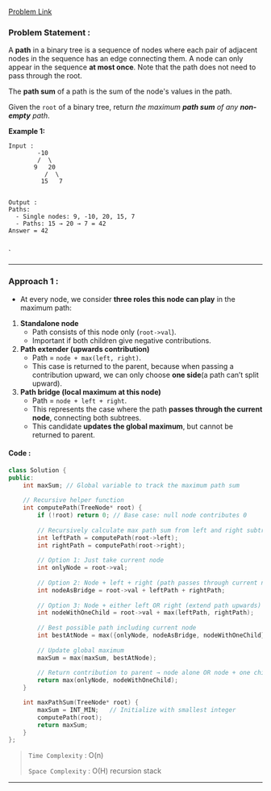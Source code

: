 [Problem Link](https://leetcode.com/problems/binary-tree-maximum-path-sum/description/)
### Problem Statement : 

A **path** in a binary tree is a sequence of nodes where each pair of adjacent nodes in the sequence has an edge connecting them. A node can only appear in the sequence **at most once**. Note that the path does not need to pass through the root.

The **path sum** of a path is the sum of the node's values in the path.

Given the `root` of a binary tree, return _the maximum **path sum** of any **non-empty** path_.

**Example 1:**

```
Input :
        -10
        /  \
       9   20
          /  \
         15   7


Output :
Paths:
  - Single nodes: 9, -10, 20, 15, 7
  - Paths: 15 → 20 → 7 = 42
Answer = 42


```
`

---


###  Approach 1 :

- At every node, we consider **three roles this node can play** in the maximum path:
1. **Standalone node**
    - Path consists of this node only (`root->val`).
    - Important if both children give negative contributions.
2. **Path extender (upwards contribution)**
    - Path = `node + max(left, right)`.
    - This case is returned to the parent, because when passing a contribution upward, we can only choose **one side**(a path can’t split upward).
3. **Path bridge (local maximum at this node)**
    - Path = `node + left + right`.
    - This represents the case where the path **passes through the current node**, connecting both subtrees.
    - This candidate **updates the global maximum**, but cannot be returned to parent.

#### Code :

```cpp
class Solution {
public:
    int maxSum; // Global variable to track the maximum path sum
    
    // Recursive helper function
    int computePath(TreeNode* root) {
        if (!root) return 0; // Base case: null node contributes 0
        
        // Recursively calculate max path sum from left and right subtrees
        int leftPath = computePath(root->left);
        int rightPath = computePath(root->right);
        
        // Option 1: Just take current node
        int onlyNode = root->val;
        
        // Option 2: Node + left + right (path passes through current node)
        int nodeAsBridge = root->val + leftPath + rightPath;
        
        // Option 3: Node + either left OR right (extend path upwards)
        int nodeWithOneChild = root->val + max(leftPath, rightPath);
        
        // Best possible path including current node
        int bestAtNode = max({onlyNode, nodeAsBridge, nodeWithOneChild});
        
        // Update global maximum
        maxSum = max(maxSum, bestAtNode);
        
        // Return contribution to parent → node alone OR node + one child
        return max(onlyNode, nodeWithOneChild);
    }

    int maxPathSum(TreeNode* root) {
        maxSum = INT_MIN;   // Initialize with smallest integer
        computePath(root);
        return maxSum;
    }
};


```


> `Time Complexity` : O(n) 
> 
> `Space Complexity` : O(H) recursion stack

---

